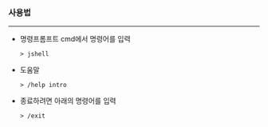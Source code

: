 ### 사용법
---

- 명령프롬프트 cmd에서 명령어를 입력
    
    ```
    > jshell
    ```
    
- 도움말
        
    ```
    > /help intro
    ```
        
- 종료하려면 아래의 명령어를 입력
    
    ```
    > /exit
    ```
